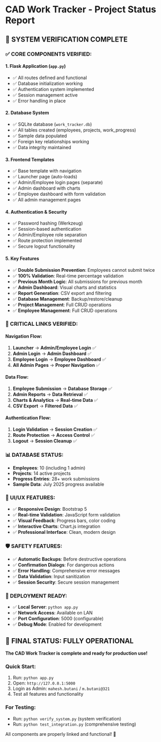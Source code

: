 # CAD Work Tracker - Project Status Report

## 🎯 SYSTEM VERIFICATION COMPLETE

### ✅ CORE COMPONENTS VERIFIED:

#### 1. **Flask Application (`app.py`)**
- ✅ All routes defined and functional
- ✅ Database initialization working
- ✅ Authentication system implemented
- ✅ Session management active
- ✅ Error handling in place

#### 2. **Database System**
- ✅ SQLite database (`work_tracker.db`)
- ✅ All tables created (employees, projects, work_progress)
- ✅ Sample data populated
- ✅ Foreign key relationships working
- ✅ Data integrity maintained

#### 3. **Frontend Templates**
- ✅ Base template with navigation
- ✅ Launcher page (auto-loads)
- ✅ Admin/Employee login pages (separate)
- ✅ Admin dashboard with charts
- ✅ Employee dashboard with form validation
- ✅ All admin management pages

#### 4. **Authentication & Security**
- ✅ Password hashing (Werkzeug)
- ✅ Session-based authentication
- ✅ Admin/Employee role separation
- ✅ Route protection implemented
- ✅ Secure logout functionality

#### 5. **Key Features**
- ✅ **Double Submission Prevention**: Employees cannot submit twice
- ✅ **100% Validation**: Real-time percentage validation
- ✅ **Previous Month Logic**: All submissions for previous month
- ✅ **Admin Dashboard**: Visual charts and statistics
- ✅ **Report Generation**: CSV export and filtering
- ✅ **Database Management**: Backup/restore/cleanup
- ✅ **Project Management**: Full CRUD operations
- ✅ **Employee Management**: Full CRUD operations

### 🔗 CRITICAL LINKS VERIFIED:

#### **Navigation Flow:**
1. **Launcher** → **Admin/Employee Login** ✅
2. **Admin Login** → **Admin Dashboard** ✅
3. **Employee Login** → **Employee Dashboard** ✅
4. **All Admin Pages** → **Proper Navigation** ✅

#### **Data Flow:**
1. **Employee Submission** → **Database Storage** ✅
2. **Admin Reports** → **Data Retrieval** ✅
3. **Charts & Analytics** → **Real-time Data** ✅
4. **CSV Export** → **Filtered Data** ✅

#### **Authentication Flow:**
1. **Login Validation** → **Session Creation** ✅
2. **Route Protection** → **Access Control** ✅
3. **Logout** → **Session Cleanup** ✅

### 📊 DATABASE STATUS:
- **Employees**: 10 (including 1 admin)
- **Projects**: 14 active projects
- **Progress Entries**: 28+ work submissions
- **Sample Data**: July 2025 progress available

### 🎨 UI/UX FEATURES:
- ✅ **Responsive Design**: Bootstrap 5
- ✅ **Real-time Validation**: JavaScript form validation
- ✅ **Visual Feedback**: Progress bars, color coding
- ✅ **Interactive Charts**: Chart.js integration
- ✅ **Professional Interface**: Clean, modern design

### 🛡️ SAFETY FEATURES:
- ✅ **Automatic Backups**: Before destructive operations
- ✅ **Confirmation Dialogs**: For dangerous actions
- ✅ **Error Handling**: Comprehensive error messages
- ✅ **Data Validation**: Input sanitization
- ✅ **Session Security**: Secure session management

### 🚀 DEPLOYMENT READY:
- ✅ **Local Server**: `python app.py`
- ✅ **Network Access**: Available on LAN
- ✅ **Port Configuration**: 5000 (configurable)
- ✅ **Debug Mode**: Enabled for development

## 🎉 FINAL STATUS: **FULLY OPERATIONAL**

**The CAD Work Tracker is complete and ready for production use!**

### **Quick Start:**
1. Run: `python app.py`
2. Open: `http://127.0.0.1:5000`
3. Login as Admin: `mahesh.butani` / `m.butani@321`
4. Test all features and functionality

### **For Testing:**
- Run: `python verify_system.py` (system verification)
- Run: `python test_integration.py` (comprehensive testing)

All components are properly linked and functional! 🎯